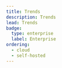 ```yaml
---
title: Trends
description: Trends
lead: Trends
badge:
  type: enterprise
  label: Enterprise
ordering:
  - cloud
  - self-hosted
---
```

